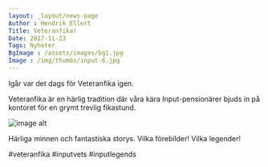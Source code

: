 ```yaml
---
layout: _layout/news-page
Author : Hendrik Ellert
Title: Veteranfika!
Date: 2017-11-23
Tags: Nyheter
BgImage : /assets/images/bg1.jpg
Image : /img/thumbs/input-6.jpg
---
```


Igår var det dags för Veteranfika igen.

Veteranfika är en härlig tradition där våra kära Input-pensionärer bjuds in på kontoret för en grymt trevlig fikastund.

![image alt](/img/nyheter/InputVets.png)

Härliga minnen och fantastiska storys. Vilka förebilder! Vilka legender!

#veteranfika #inputvets #inputlegends
